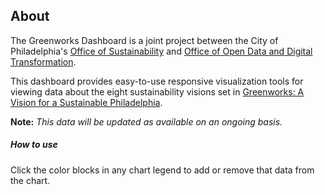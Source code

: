 
## About

The Greenworks Dashboard is a joint project between the City of Philadelphia's [Office of Sustainability](https://beta.phila.gov/departments/office-of-sustainability/programs/greenworks/) and [Office of Open Data and Digital Transformation](https://beta.phila.gov/departments/office-of-the-chief-administrative-officer/functions/office-of-open-data-and-digital-transformation/).

This dashboard provides easy-to-use responsive visualization tools for viewing data about the eight sustainability visions set in [Greenworks: A Vision for a Sustainable Philadelphia](https://beta.phila.gov/media/20161101174249/2016-Greenworks-Vision_Office-of-Sustainability.pdf).


**Note:** _This data will be updated as available on an ongoing basis._

##### How to use
Click the color blocks in any chart legend to add or remove that data from the chart.
